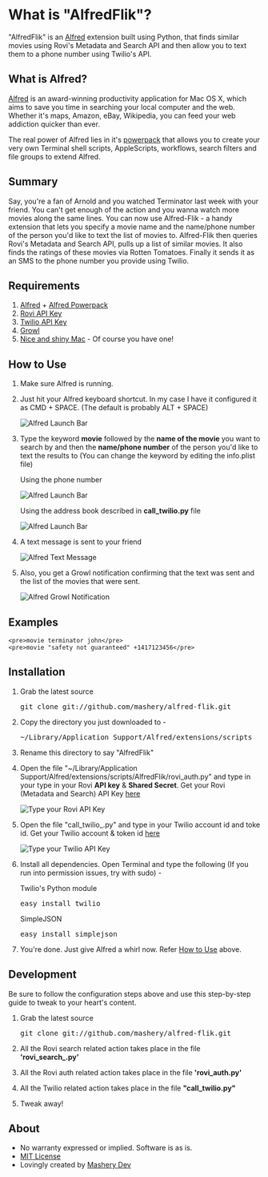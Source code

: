 # What is "AlfredFlik"?
 
"AlfredFlik" is an [Alfred](http://www.alfredapp.com/) extension built using Python, that finds similar movies using Rovi's Metadata and Search API and then allow you to text them to a phone number using Twilio's API.

## What is Alfred?
[Alfred](http://alfredapp.com) is an award-winning productivity application for Mac OS X, which aims to save you time in searching your local computer and the web. Whether it's maps, Amazon, eBay, Wikipedia, you can feed your web addiction quicker than ever.

The real power of Alfred lies in it's [powerpack](http://www.alfredapp.com/powerpack/) that allows you to create your very own Terminal shell scripts, AppleScripts, workflows, search filters and file groups to extend Alfred.

## Summary

Say, you're a fan of Arnold and you watched Terminator last week with your friend. You can't get enough of the action and you wanna watch more movies along the same lines. You can now use Alfred-Flik - a handy extension that lets you specify a movie name and the name/phone number of the person you'd like to text the list of movies to. Alfred-Flik then queries Rovi's Metadata and Search API, pulls up a list of similar movies. It also finds the ratings of these movies via Rotten Tomatoes. Finally it sends it as an SMS to the phone number you provide using Twilio. 

## Requirements

1. [Alfred](http://www.alfredapp.com/) + [Alfred Powerpack](http://www.alfredapp.com/powerpack/)
2. [Rovi API Key](http://developer.rovicorp.com)
3. [Twilio API Key](http://twilio.com)
4. [Growl](http://growl.info)
5. [Nice and shiny Mac](http://www.youtube.com/results?search_query=get+a+mac) - Of course you have one!


## How to Use

1. Make sure Alfred is running. 

2. Just hit your Alfred keyboard shortcut. In my case I have it configured it as CMD + SPACE. (The default is probably ALT + SPACE)

	![Alfred Launch Bar](https://github.com/mashery/alfred-flik/raw/master/images/alfred_launch_bar.png)

3. Type the keyword **movie** followed by the **name of the movie** you want to search by and then the **name/phone number** of the person you'd like to text the results to (You can change the keyword by editing the info.plist file)	
	
	Using the phone number
	
	![Alfred Launch Bar](https://github.com/mashery/alfred-flik/raw/master/images/alfred_launch_bar_fill_1.png)	
	
	Using the address book described in **call_twilio.py** file
	
	![Alfred Launch Bar](https://github.com/mashery/alfred-flik/raw/master/images/alfred_launch_bar_fill_2.png)	

4. A text message is sent to your friend 

	![Alfred Text Message](https://github.com/mashery/alfred-flik/raw/master/images/text_message.png)
	
5. Also, you get a Growl notification confirming that the text was sent and the list of the movies that were sent.

	![Alfred Growl Notification](https://github.com/mashery/alfred-flik/raw/master/images/alfred_growl.png)


## Examples ##
	<pre>movie terminator john</pre>
	<pre>movie "safety not guaranteed" +1417123456</pre>

## Installation

	
1. Grab the latest source
	<pre>git clone git://github.com/mashery/alfred-flik.git</pre>

2. Copy the directory you just downloaded to -
	<pre>~/Library/Application Support/Alfred/extensions/scripts</pre>

3. Rename this directory to say "AlfredFlik"	

4. Open the file "~/Library/Application Support/Alfred/extensions/scripts/AlfredFlik/rovi_auth.py" and type in your type in your Rovi **API key** & **Shared Secret**. Get your Rovi (Metadata and Search) API Key [here](http://developer.rovicorp.com)

	![Type your Rovi API Key](https://github.com/mashery/alfred-flik/raw/master/images/rovi_api_key.png)
5. Open the file "call\_twilio\_.py" and type in your Twilio account id and toke id. Get your Twilio account & token id [here](http://twilio.com)

	![Type your Twilio API Key](https://github.com/mashery/alfred-flik/raw/master/images/twilio_api_key.png)
6. Install all dependencies. Open Terminal and type the following (If you run into permission issues, try with sudo) -

	Twilio's Python module
	
	<pre>easy_install twilio</pre> 
	
	SimpleJSON
	<pre>easy_install simplejson</pre> 

7. You're done. Just give Alfred a whirl now. Refer [How to Use](#how-to-use) above.	


## Development

Be sure to follow the configuration steps above and use this step-by-step guide to tweak to your heart's content.

1. Grab the latest source
	<pre>git clone git://github.com/mashery/alfred-flik.git</pre>

2. All the Rovi search related action takes place in the file **'rovi\_search\_.py'**

3. All the Rovi auth related action takes place in the file **'rovi_auth.py'**

4. All the Twilio related action takes place in the file **"call_twilio.py"**

5. Tweak away!


## About 

* No warranty expressed or implied.  Software is as is.
* [MIT License](http://www.opensource.org/licenses/mit-license.html)
* Lovingly created by [Mashery Dev](http://dev.mashery.com)